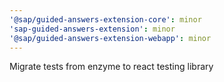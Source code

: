 ```yaml
---
'@sap/guided-answers-extension-core': minor
'sap-guided-answers-extension': minor
'@sap/guided-answers-extension-webapp': minor
---
```


Migrate tests from enzyme to react testing library
